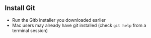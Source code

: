 
## Install Git

* Run the Gitb installer you downloaded earlier
* Mac users may already have git installed (check ```git help``` from a terminal session)

